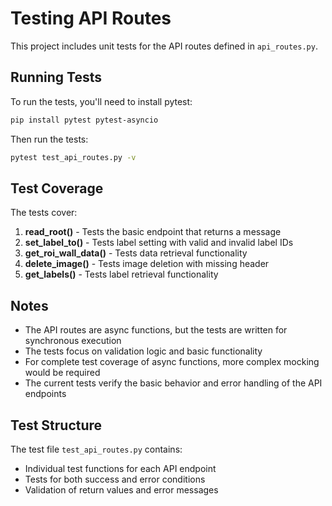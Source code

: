 # Testing API Routes

This project includes unit tests for the API routes defined in `api_routes.py`.

## Running Tests

To run the tests, you'll need to install pytest:

```bash
pip install pytest pytest-asyncio
```

Then run the tests:

```bash
pytest test_api_routes.py -v
```

## Test Coverage

The tests cover:

1. **read_root()** - Tests the basic endpoint that returns a message
2. **set_label_to()** - Tests label setting with valid and invalid label IDs
3. **get_roi_wall_data()** - Tests data retrieval functionality
4. **delete_image()** - Tests image deletion with missing header
5. **get_labels()** - Tests label retrieval functionality

## Notes

- The API routes are async functions, but the tests are written for synchronous execution
- The tests focus on validation logic and basic functionality
- For complete test coverage of async functions, more complex mocking would be required
- The current tests verify the basic behavior and error handling of the API endpoints

## Test Structure

The test file `test_api_routes.py` contains:
- Individual test functions for each API endpoint
- Tests for both success and error conditions
- Validation of return values and error messages
